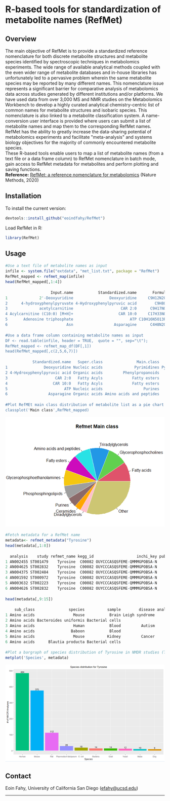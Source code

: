 R-based tools for standardization of metabolite names (RefMet)
================

## Overview
The main objective of RefMet is to provide a standardized reference nomenclature for both discrete metabolite structures and metabolite species identified by spectroscopic techniques in metabolomics experiments. The wide range of available analytical methods coupled with the even wider range of metabolite databases and in-house libraries has unfortunately led to a pervasive problem wherein the same metabolite species may be reported by many different names. This nomenclature issue represents a significant barrier for comparative analysis of metabolomics data across studies generated by different institutions and/or platforms. We have used data from over 3,000 MS and NMR studies on the Metabolomics Workbench to develop a highly curated analytical chemistry-centric list of common names for metabolite structures and isobaric species. This nomenclature is also linked to a metabolite classification system. A name-conversion user interface is provided where users can submit a list of metabolite names and map them to the corresponding RefMet names. RefMet has the ability to greatly increase the data-sharing potential of metabolomics experiments and facilitate "meta-analysis" and systems biology objectives for the majority of commonly encountered metabolite species.</br>
These R-based tools enable users to map a list of metabolite names (from a text file or a data frame column) to RefMet nomenclature in batch mode, gain access to RefMet metadata for metabolites and perform plotting and saving functions.</br>
<strong>Reference:</strong> <a href=https://rdcu.be/caRk5>RefMet: a reference nomenclature for metabolomics</a> (Nature Methods, 2020)


## Installation

To install the current version:

``` r
devtools::install_github("eoindfahy/RefMet")
```

Load RefMet in R:

``` r
library(RefMet)
```

## Usage
``` r
#Use a text file of metabolite names as input
infile <- system.file("extdata", "met_list.txt", package = "RefMet")
RefMet_mapped <- refmet_map(infile)
head(RefMet_mapped[,1:4])

                    Input.name           Standardized.name       Formula Exact.mass
1              2'-Deoxyuridine                Deoxyuridine     C9H12N2O5   228.0746
2      4-hydroxyphenylpyruvate 4-Hydroxyphenylpyruvic acid        C9H8O4   180.0423
3              acetylcarnitine                     CAR 2:0      C9H17NO4   203.1158
4 Acylcarnitine (C10:0) [M+H]+                    CAR 10:0     C17H33NO4    315.241
5       Adenosine triphosphate                         ATP C10H16N5O13P3   506.9958
6                          Asn                  Asparagine      C4H8N2O3   132.0535

#Use a data frame column containing metabolite names as input
DF <- read.table(infile, header = TRUE,  quote = "", sep="\t");
RefMet_mapped <- refmet_map_df(DF[,1])
head(RefMet_mapped[,c(2,5,6,7)])

            Standardized.name   Super.class               Main.class                       Sub.class
1                Deoxyuridine Nucleic acids              Pyrimidines Pyrimidine deoxyribonucleosides
2 4-Hydroxyphenylpyruvic acid Organic acids         Phenylpropanoids                  Cinnamic acids
3                     CAR 2:0   Fatty Acyls             Fatty esters                 Acyl carnitines
4                    CAR 10:0   Fatty Acyls             Fatty esters                 Acyl carnitines
5                         ATP Nucleic acids                  Purines                     Purine rNTP
6                  Asparagine Organic acids Amino acids and peptides                     Amino acids

#Plot RefMEt main class distribution of metabolite list as a pie chart
classplot('Main class',RefMet_mapped)
```
<p align="center">
  <img src="inst/extdata/Main_class.png" width="550">
</p>

``` r
#Fetch metadata for a RefMet name
metadata<- refmet_metadata("Tyrosine")
head(metadata[,1:8])

  analysis    study refmet_name kegg_id                   inchi_key pubchem_cid   super_class               main_class
1 AN002455 ST001479    Tyrosine  C00082 OUYCCCASQSFEME-QMMMGPOBSA-N        6057 Organic acids Amino acids and peptides
2 AN004625 ST002832    Tyrosine  C00082 OUYCCCASQSFEME-QMMMGPOBSA-N        6057 Organic acids Amino acids and peptides
3 AN004375 ST002484    Tyrosine  C00082 OUYCCCASQSFEME-QMMMGPOBSA-N        6057 Organic acids Amino acids and peptides
4 AN001592 ST000972    Tyrosine  C00082 OUYCCCASQSFEME-QMMMGPOBSA-N        6057 Organic acids Amino acids and peptides
5 AN003632 ST002223    Tyrosine  C00082 OUYCCCASQSFEME-QMMMGPOBSA-N        6057 Organic acids Amino acids and peptides
6 AN004626 ST002832    Tyrosine  C00082 OUYCCCASQSFEME-QMMMGPOBSA-N        6057 Organic acids Amino acids and peptides

head(metadata[,9:15])

    sub_class               species          sample        disease analysis_type    polarity chromatography_type
1 Amino acids                 Mouse           Brain Leigh syndrome          LCMS    POSITIVE      Reversed phase
2 Amino acids Bacteroides uniformis Bacterial cells                         LCMS    POSITIVE               HILIC
3 Amino acids                 Human           Blood         Autism          GCMS    POSITIVE                  GC
4 Amino acids                Baboon           Blood                         GCMS    POSITIVE                  GC
5 Amino acids                 Mouse          Kidney         Cancer          LCMS UNSPECIFIED               HILIC
6 Amino acids      Blautia producta Bacterial cells                         LCMS    NEGATIVE               HILIC

#Plot a bargraph of species distribution of Tyrosine in NMDR studies (Top 10 species)
metplot('Species', metadata)
```
![](inst/extdata/Species.png)<!-- -->

## Contact

Eoin Fahy, University of California San Diego (efahy@ucsd.edu)

------------------------------------------------------------------------


